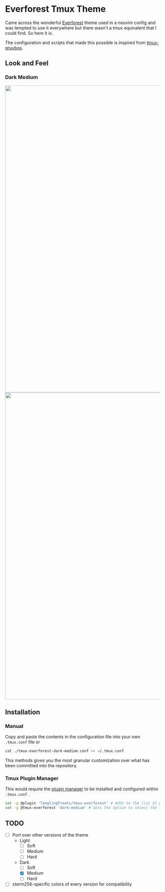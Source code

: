 # Everforest Tmux Theme
Came across the wonderful [Everforest](https://github.com/sainnhe/everforest) theme used in a neovim config and was tempted to use it everywhere but there wasn't a tmux equivalent that I could find.
So here it is.

The configuration and scripts that made this possible is inspired from [tmux-gruvbox](https://github.com/egel/tmux-gruvbox).

## Look and Feel
### Dark Medium
<img src="https://github.com/TanglingTreats/tmux-everforest/assets/19703014/b4568b0e-a580-4b4e-8a43-27b9a9d33b16" width="1000px"/>
<img src="https://github.com/TanglingTreats/tmux-everforest/assets/19703014/be36b013-093d-4146-b8c4-8f04db39463d" width="1000px"/>


## Installation
### Manual
Copy and paste the contents in the configuration file into your own `.tmux.conf` file or
```bash
cat ./tmux-everforest-dark-medium.conf >> ~/.tmux.conf
```
This methods gives you the most granular customization over what has been committed into the repository.

### Tmux Plugin Manager
This would require the [plugin manager](https://github.com/tmux-plugins/tpm) to be installed and configured within `.tmux.conf` .
```bash
set -g @plugin 'TanglingTreats/tmux-everforest' # Adds to the list of plugins
set -g @tmux-everforest 'dark-medium' # Sets the option to select the theme. Also the default.

```
## TODO
- [ ] Port over other versions of the theme
  - Light
    - [ ] Soft
    - [ ] Medium
    - [ ] Hard
  - Dark
    - [ ] Soft
    - [x] Medium
    - [ ] Hard
- [ ] xterm256-specific colors of every version for compatibility
